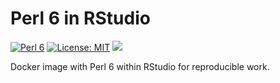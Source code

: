 # Perl 6 in RStudio

[![Perl 6](https://img.shields.io/badge/Perl%206-2018.01-blue.svg)](https://rakudo.perl6.org/downloads/star/)
[![License: MIT](https://img.shields.io/badge/License-MIT-yellow.svg)](https://opensource.org/licenses/MIT)
[![](https://images.microbadger.com/badges/image/sumdoc/p6rstudio.svg)](https://microbadger.com/images/sumdoc/p6rstudio "Get your own image badge on microbadger.com")

Docker image with Perl 6 within RStudio for reproducible work. 
